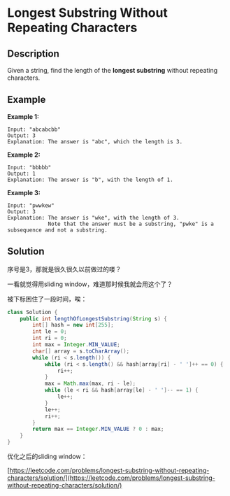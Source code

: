 # Longest Substring Without Repeating Characters

## Description

Given a string, find the length of the **longest substring** without repeating characters.

## Example

**Example 1:**

```text
Input: "abcabcbb"
Output: 3 
Explanation: The answer is "abc", which the length is 3.
```

**Example 2:**

```text
Input: "bbbbb"
Output: 1
Explanation: The answer is "b", with the length of 1.
```

**Example 3:**

```text
Input: "pwwkew"
Output: 3
Explanation: The answer is "wke", with the length of 3. 
             Note that the answer must be a substring, "pwke" is a subsequence and not a substring.
```

## Solution

序号是3，那就是很久很久以前做过的喽？

一看就觉得用sliding window，难道那时候我就会用这个了？

被下标困住了一段时间，唉：

```java
class Solution {
    public int lengthOfLongestSubstring(String s) {
        int[] hash = new int[255];
        int le = 0; 
        int ri = 0;
        int max = Integer.MIN_VALUE;
        char[] array = s.toCharArray();
        while (ri < s.length()) {
            while (ri < s.length() && hash[array[ri] - ' ']++ == 0) {
                ri++;
            }
            max = Math.max(max, ri - le);
            while (le < ri && hash[array[le] - ' ']-- == 1) {
                le++;
            }
            le++;
            ri++;
        }
        return max == Integer.MIN_VALUE ? 0 : max;
    }
}
```

优化之后的sliding window：

[https://leetcode.com/problems/longest-substring-without-repeating-characters/solution/](https://leetcode.com/problems/longest-substring-without-repeating-characters/solution/)


